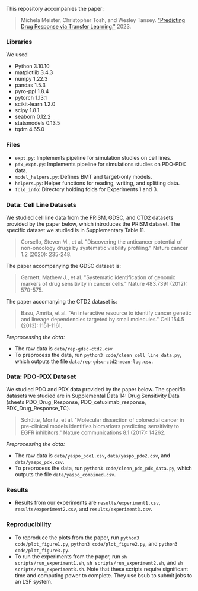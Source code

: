 This repository accompanies the paper:        
> Michela Meister, Christopher Tosh, and Wesley Tansey. ["Predicting Drug Response via Transfer Learning."](./predicting-drug-response.pdf) 2023.

### Libraries  
We used
- Python 3.10.10
- matplotlib 3.4.3
- numpy 1.22.3
- pandas 1.5.3
- pyro-ppl 1.8.4
- pytorch 1.13.1
- scikit-learn 1.2.0
- scipy 1.8.1
- seaborn 0.12.2
- statsmodels 0.13.5
- tqdm 4.65.0
 
### Files    
- ```expt.py```: Implements pipeline for simulation studies on cell lines.
- ```pdx_expt.py```: Implements pipeline for simulations studies on PDO-PDX data.
- ```model_helpers.py```: Defines BMT and target-only models.
- ```helpers.py```: Helper functions for reading, writing, and splitting data.
- ```fold_info```: Directory holding folds for Experiments 1 and 3. 

### Data: Cell Line Datasets     
We studied cell line data from the PRISM, GDSC, and CTD2 datasets provided by the paper below, which introduces the PRISM dataset. The specific dataset we studied is in Supplementary Table 11.
> Corsello, Steven M., et al. "Discovering the anticancer potential of non-oncology drugs by systematic viability profiling." Nature cancer 1.2 (2020): 235-248.
    
The paper accompanying the GDSC dataset is:
> Garnett, Mathew J., et al. "Systematic identification of genomic markers of drug sensitivity in cancer cells." Nature 483.7391 (2012): 570-575.

The paper accomanying the CTD2 dataset is:
> Basu, Amrita, et al. "An interactive resource to identify cancer genetic and lineage dependencies targeted by small molecules." Cell 154.5 (2013): 1151-1161.

*Preprocessing the data:*
- The raw data is ```data/rep-gdsc-ctd2.csv```
- To preprocess the data, run ```python3 code/clean_cell_line_data.py```, which outputs the file ```data/rep-gdsc-ctd2-mean-log.csv```.
    
### Data: PDO-PDX Dataset    
We studied PDO and PDX data provided by the paper below. The specific datasets we studied are in Supplemental Data 14: Drug Sensitivity Data (sheets PDO_Drug_Response, PDO_cetuximab_response, PDX_Drug_Response_TC).
> Schütte, Moritz, et al. "Molecular dissection of colorectal cancer in pre-clinical models identifies biomarkers predicting sensitivity to EGFR inhibitors." Nature communications 8.1 (2017): 14262.

*Preprocessing the data:*
- The raw data is ```data/yaspo_pdo1.csv```, ```data/yaspo_pdo2.csv```, and ```data/yaspo_pdx.csv```.
- To preprocess the data, run ```python3 code/clean_pdo_pdx_data.py```, which outputs the file ```data/yaspo_combined.csv```.

### Results    
- Results from our experiments are ```results/experiment1.csv```, ```results/experiment2.csv```, and ```results/experiment3.csv```.

### Reproducibility    
- To reproduce the plots from the paper, run ```python3 code/plot_figure1.py```, ```python3 code/plot_figure2.py```, and ```python3 code/plot_figure3.py```.
- To run the experiments from the paper, run ```sh scripts/run_experiment1.sh```, ```sh scripts/run_experiment2.sh```, and ```sh scripts/run_experiment3.sh```. Note that these scripts require significant time and computing power to complete. They use bsub to submit jobs to an LSF system.


